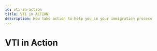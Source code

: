 ```yaml
---
id: vti-in-action
title: VTI in ACTION
description: How take action to help you in your immigration process
---
```


# VTI in Action
